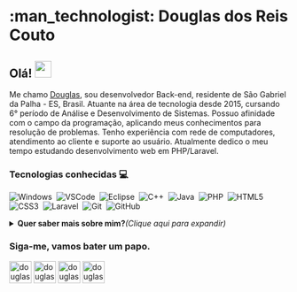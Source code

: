 <h1>:man_technologist: Douglas dos Reis Couto</h1>

<h2> Olá! <img src="https://github.com/douglasreiscouto/douglasreiscouto/blob/master/assets/hi.gif" width="30px"></h2>

Me chamo [Douglas](https://douglasreiscouto.github.io/portfolio/), sou desenvolvedor Back-end, residente de São Gabriel da Palha - ES, Brasil. Atuante na área de tecnologia desde 2015, cursando 6° período de Análise e Desenvolvimento de Sistemas. Possuo afinidade com o campo da programação, aplicando meus conhecimentos para resolução de problemas. Tenho experiência com rede de computadores, atendimento ao cliente e suporte ao usuário. Atualmente dedico o meu tempo estudando desenvolvimento web em PHP/Laravel.

<h3>Tecnologias conhecidas 💻</h3>

![Windows](https://img.shields.io/badge/-Windows-00ADEF?style=flat&logoColor=fff&logo=Windows)&nbsp;
![VSCode](https://img.shields.io/badge/-VSCode-0085D1?style=flat&logoColor=fff&logo=Microsoft)&nbsp;
![Eclipse](https://img.shields.io/badge/-Eclipse-6633CC?style=flat&logoColor=fff&logo=Eclipse)&nbsp;
![C++](https://img.shields.io/badge/-C++-099cec?style=flat&logoColor=fff&logo=C)&nbsp;
![Java](https://img.shields.io/badge/-Java-E34F26?style=flat&logoColor=fff&logo=java)&nbsp;
![PHP](https://img.shields.io/badge/-PHP-369?style=flat&logoColor=fff&logo=php)&nbsp;
![HTML5](https://img.shields.io/badge/-HTML5-E34F26?style=flat&logoColor=fff&logo=HTML5)&nbsp;
![CSS3](https://img.shields.io/badge/-CSS3-549FDE?style=flat&logoColor=fff&logo=CSS3)&nbsp;
![Laravel](https://img.shields.io/badge/-Laravel-ff2d20?style=flat&logoColor=fff&logo=laravel)&nbsp;
![Git](https://img.shields.io/badge/-Git-ff2d20?style=flat&logoColor=fff&logo=Git)&nbsp;
![GitHub](https://img.shields.io/badge/-GitHub-000?style=flat&logoColor=fff&logo=GitHub)&nbsp;

<details>
  <summary><b> Quer saber mais sobre mim?</b><i>(Clique aqui para expandir)</i></summary></2>
   <div class="row">
     <div class="coluna">
      <img width="450px" src="https://github-readme-stats.vercel.app/api?username=douglasreiscouto&theme=radical" alt="Estatísticas" style="width:100%" >
   </div>
   <div class="coluna">
     <img width="450px" src="https://github-readme-stats.vercel.app/api/top-langs/?username=douglasreiscouto&theme=radical&layout=compact"/ alt="Top linguagens" style="width:100%">
   </div>
 </div>
<table>
 <tr>
  <img width="450px" src="https://github-readme-stats.vercel.app/api/wakatime?username=douglasreiscouto&theme=radical"/>
 </tr>
</table>
</details>

<h3>Siga-me, vamos bater um papo.</h3>

<p align="left">
<a href="https://twitter.com/douglascouto_" target="blank"><img align="center" src="https://cdn.jsdelivr.net/npm/simple-icons@3.0.1/icons/twitter.svg" alt="douglascouto_" height="40" width="40" /></a>
<a href="https://linkedin.com/in/douglasreiscouto" target="blank"><img align="center" src="https://cdn.jsdelivr.net/npm/simple-icons@3.0.1/icons/linkedin.svg" alt="douglasreiscouto" height="40" width="40" /></a>
<a href="https://fb.com/douglasreiscouto" target="blank"><img align="center" src="https://cdn.jsdelivr.net/npm/simple-icons@3.0.1/icons/facebook.svg" alt="douglasreiscouto" height="40" width="40" /></a>
<a href="https://instagram.com/douglasreiscouto" target="blank"><img align="center" src="https://cdn.jsdelivr.net/npm/simple-icons@3.0.1/icons/instagram.svg" alt="douglasreiscouto" height="40" width="40" /></a>
</p>
